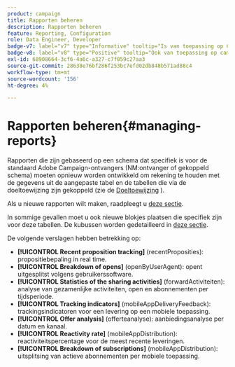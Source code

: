 ```yaml
---
product: campaign
title: Rapporten beheren
description: Rapporten beheren
feature: Reporting, Configuration
role: Data Engineer, Developer
badge-v7: label="v7" type="Informative" tooltip="Is van toepassing op Campaign Classic v7"
badge-v8: label="v8" type="Positive" tooltip="Ook van toepassing op campagne v8"
exl-id: 68908664-3cf6-4a6c-a327-c7f059c27aa3
source-git-commit: 28638e76bf286f253bc7efd02db848b571ad88c4
workflow-type: tm+mt
source-wordcount: '156'
ht-degree: 4%

---
```


# Rapporten beheren{#managing-reports}



Rapporten die zijn gebaseerd op een schema dat specifiek is voor de standaard Adobe Campaign-ontvangers (NM:ontvanger of gekoppeld schema) moeten opnieuw worden ontwikkeld om rekening te houden met de gegevens uit de aangepaste tabel en de tabellen die via de doeltoewijzing zijn gekoppeld (zie de [Doeltoewijzing](../../configuration/using/target-mapping.md) ).

Als u nieuwe rapporten wilt maken, raadpleegt u [deze sectie](../../reporting/using/about-reports-creation-in-campaign.md).

In sommige gevallen moet u ook nieuwe blokjes plaatsen die specifiek zijn voor deze tabellen. De kubussen worden gedetailleerd in [deze sectie](../../reporting/using/ac-cubes.md).

De volgende verslagen hebben betrekking op:

* **[!UICONTROL Recent proposition tracking]** (recentProposities): propositiebepaling in real time.
* **[!UICONTROL Breakdown of opens]** (openByUserAgent): opent uitgesplitst volgens gebruikerssoftware.
* **[!UICONTROL Statistics of the sharing activities]** (forwardActiviteiten): analyse van gezamenlijke activiteiten, open en abonnementen per tijdsperiode.
* **[!UICONTROL Tracking indicators]** (mobileAppDeliveryFeedback): trackingsindicatoren voor een levering op een mobiele toepassing.
* **[!UICONTROL Offer analysis]** (offerteanalyse): aanbiedingsanalyse per datum en kanaal.
* **[!UICONTROL Reactivity rate]** (mobileAppDistribution): reactiviteitspercentage voor de meest recente leveringen.
* **[!UICONTROL Breakdown of subscriptions]** (mobileAppDistribution): uitsplitsing van actieve abonnementen per mobiele toepassing.
